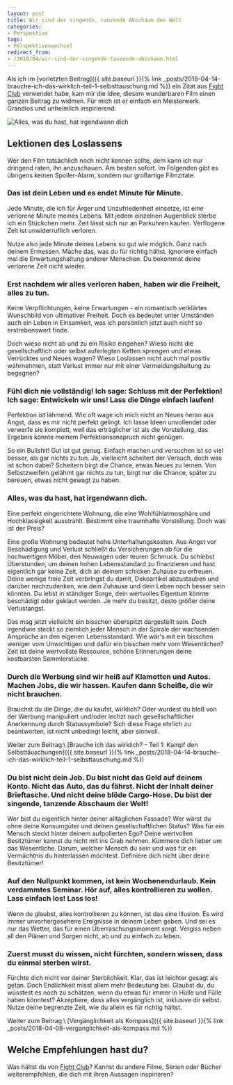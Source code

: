 ```yaml
---
layout: post
title: Wir sind der singende, tanzende Abschaum der Welt
categories:
- Perspektive
tags:
- Perspektivenwechsel
redirect_from:
- /2018/04/wir-sind-der-singende-tanzende-abschaum.html
---
```


Als ich im [vorletzten Beitrag]({{ site.baseurl }}{% link _posts/2018-04-14-brauche-ich-das-wirklich-teil-1-selbsttauschung.md %}) ein Zitat aus [Fight Club](https://www.imdb.com/title/tt0137523/) verwendet habe, kam mir die Idee, diesem wunderbaren Film einen ganzen
Beitrag zu widmen. Für mich ist er einfach ein Meisterwerk. Grandios und
unheimlich inspirierend.

![Alles, was du hast, hat irgendwann dich]({{site.baseurl}}/assets/img/posts/alles-was-du-hast.jpg)

## Lektionen des Loslassens

Wer den Film tatsächlich noch nicht kennen sollte, dem kann ich nur
dringend raten, ihn anzuschauen. Am besten sofort. Im Folgenden gibt es
übrigens keinen Spoiler-Alarm, sondern nur großartige Filmzitate.

### Das ist dein Leben und es endet Minute für Minute.

Jede Minute, die ich für Ärger und Unzufriedenheit einsetze, ist eine
verlorene Minute meines Lebens. Mit jedem einzelnen Augenblick sterbe
ich ein Stückchen mehr. Zeit lässt sich nur an Parkuhren kaufen.
Verflogene Zeit ist unwiderruflich verloren.

Nutze also jede Minute deines Lebens so gut wie möglich. Ganz nach
deinem Ermessen. Mache das, was du für richtig hältst. Ignoriere einfach
mal die Erwartungshaltung anderer Menschen. Du bekommst deine verlorene
Zeit nicht wieder.

### Erst nachdem wir alles verloren haben, haben wir die Freiheit, alles zu tun.

Keine Verpflichtungen, keine Erwartungen - ein romantisch verklärtes
Wunschbild von ultimativer Freiheit. Doch es bedeutet unter Umständen
auch ein Leben in Einsamkeit, was ich persönlich jetzt auch nicht so
erstrebenswert finde.

Doch wieso nicht ab und zu ein Risiko eingehen? Wieso nicht die
gesellschaftlich oder selbst auferlegten Ketten sprengen und etwas
Verrücktes und Neues wagen? Wieso Loslassen nicht auch mal positiv
wahrnehmen, statt Verlust immer nur mit einer Vermeidungshaltung zu
begegnen?

### Fühl dich nie vollständig! Ich sage: Schluss mit der Perfektion! Ich sage: Entwickeln wir uns! Lass die Dinge einfach laufen!

Perfektion ist lähmend. Wie oft wage ich mich nicht an Neues heran aus
Angst, dass es mir nicht perfekt gelingt. Ich lasse Ideen unvollendet
oder verwerfe sie komplett, weil das erträglicher ist als die
Vorstellung, das Ergebnis könnte meinem Perfektionsanspruch nicht
genügen.

So ein Bullshit! Gut ist gut genug. Einfach machen und versuchen ist so
viel besser, als gar nichts zu tun. Ja, vielleicht scheitert der
Versuch, doch was ist schon dabei? Scheitern birgt die Chance, etwas
Neues zu lernen. Von Selbstzweifeln gelähmt gar nichts zu tun, birgt nur
die Chance, später zu bereuen, etwas nicht gewagt zu haben.

### Alles, was du hast, hat irgendwann dich.

Eine perfekt eingerichtete Wohnung, die eine Wohlfühlatmosphäre und
Hochklassigkeit ausstrahlt. Bestimmt eine traumhafte Vorstellung. Doch
was ist der Preis?

Eine große Wohnung bedeutet hohe Unterhaltungskosten. Aus Angst vor
Beschädigung und Verlust schließt du Versicherungen ab für die
hochwertigen Möbel, den Neuwagen oder teuren Schmuck. Du schiebst
Überstunden, um deinen hohen Lebensstandard zu finanzieren und hast
eigentlich gar keine Zeit, dich an deinem schicken Zuhause zu erfreuen.
Deine wenige freie Zeit verbringst du damit, Dekoartikel abzustauben und
darüber nachzudenken, wie dein Zuhause und dein Leben noch besser sein
könnten. Du lebst in ständiger Sorge, dein wertvolles Eigentum könnte
beschädigt oder geklaut werden. Je mehr du besitzt, desto größer deine
Verlustangst.

Das mag jetzt vielleicht ein bisschen überspitzt dargestellt sein. Doch
irgendwie steckt so ziemlich jeder Mensch in der Spirale der wachsenden
Ansprüche an den eigenen Lebensstandard. Wie wär's mit ein bisschen
weniger vom Unwichtigen und dafür ein bisschen mehr vom Wesentlichen?
Zeit ist deine wertvollste Ressource, schöne Erinnerungen deine
kostbarsten Sammlerstücke.

### Durch die Werbung sind wir heiß auf Klamotten und Autos. Machen Jobs, die wir hassen. Kaufen dann Scheiße, die wir nicht brauchen.

Brauchst du die Dinge, die du kaufst, wirklich? Oder wurdest du bloß von
der Werbung manipuliert und/oder lechzt nach gesellschaftlicher
Anerkennung durch Statussymbole? Sich diese Frage ehrlich zu
beantworten, ist nicht unbedingt leicht, aber sinnvoll.

Weiter zum Beitrag:\\
[Brauche ich das wirklich? - Teil 1: Kampf den Selbsttäuschungen]({{ site.baseurl }}{% link _posts/2018-04-14-brauche-ich-das-wirklich-teil-1-selbsttauschung.md %})

### Du bist nicht dein Job. Du bist nicht das Geld auf deinem Konto. Nicht das Auto, das du fährst. Nicht der Inhalt deiner Brieftasche. Und nicht deine blöde Cargo-Hose. Du bist der singende, tanzende Abschaum der Welt!

Wer bist du eigentlich hinter deiner alltäglichen Fassade? Wer wärst du
ohne deine Konsumgüter und deinen gesellschaftlichen Status? Was für ein
Mensch steckt hinter deinem aufpolierten Ego? Deine wertvollen
Besitztümer kannst du nicht mit ins Grab nehmen. Kümmere dich lieber um
das Wesentliche. Darum, welcher Mensch du sein und was für ein
Vermächtnis du hinterlassen möchtest. Definiere dich nicht über deine
Besitztümer!

### Auf den Nullpunkt kommen, ist kein Wochenendurlaub. Kein verdammtes Seminar. Hör auf, alles kontrollieren zu wollen. Lass einfach los! Lass los!

Wenn du glaubst, alles kontrollieren zu können, ist das eine Illusion.
Es wird immer unvorhergesehene Ereignisse in deinem Leben geben. Und sei
es nur das Wetter, das für einen Überraschungsmoment sorgt. Vergiss
neben all den Plänen und Sorgen nicht, ab und zu einfach zu leben.

### Zuerst musst du wissen, nicht fürchten, sondern wissen, dass du einmal sterben wirst.

Fürchte dich nicht vor deiner Sterblichkeit. Klar, das ist leichter
gesagt als getan. Doch Endlichkeit misst allem mehr Bedeutung bei.
Glaubst du, du wüsstest es noch zu schätzen, wenn du etwas für immer in
Hülle und Fülle haben könntest? Akzeptiere, dass alles vergänglich ist,
inklusive dir selbst. Nutze deine begrenzte Zeit, wie du allein es für
richtig hältst.

Weiter zum Beitrag:\\
[Vergänglichkeit als Kompass]({{ site.baseurl }}{% link _posts/2018-04-08-verganglichkeit-als-kompass.md %})

## Welche Empfehlungen hast du?

Was hältst du von [Fight Club](https://www.imdb.com/title/tt0137523/)?
Kannst du andere Filme, Serien oder Bücher weiterempfehlen, die dich mit ihren
Aussagen inspirieren?
